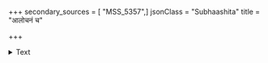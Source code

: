 +++
secondary_sources = [ "MSS_5357",]
jsonClass = "Subhaashita"
title = "आलोचनं च"

+++

<details><summary>Text</summary>

आलोचनं च वचनं च निगूहनं च यासां स्मरन्नमृतवत् सरसं कृशस् त्वम्।  
तासां किमङ्ग पिशितास्रपुरीषपात्रं गात्रं स्मरन् मृगदृशां न निराकुलोऽसि॥
</details>
